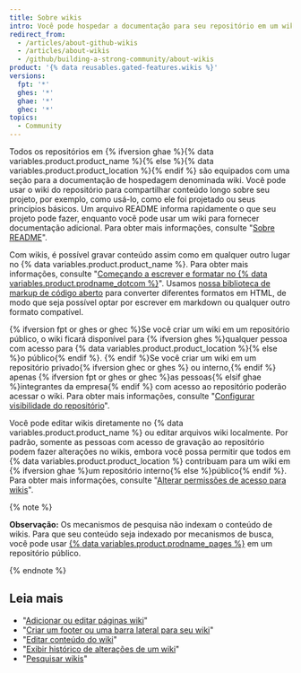 ```yaml
---
title: Sobre wikis
intro: Você pode hospedar a documentação para seu repositório em um wiki para que outras pessoas possam usar e contribuir com seu projeto.
redirect_from:
  - /articles/about-github-wikis
  - /articles/about-wikis
  - /github/building-a-strong-community/about-wikis
product: '{% data reusables.gated-features.wikis %}'
versions:
  fpt: '*'
  ghes: '*'
  ghae: '*'
  ghec: '*'
topics:
  - Community
---
```


Todos os repositórios em {% ifversion ghae %}{% data variables.product.product_name %}{% else %}{% data variables.product.product_location %}{% endif %} são equipados com uma seção para a documentação de hospedagem denominada wiki. Você pode usar o wiki do repositório para compartilhar conteúdo longo sobre seu projeto, por exemplo, como usá-lo, como ele foi projetado ou seus princípios básicos. Um arquivo README informa rapidamente o que seu projeto pode fazer, enquanto você pode usar um wiki para fornecer documentação adicional. Para obter mais informações, consulte "[Sobre README](/articles/about-readmes)".

Com wikis, é possível gravar conteúdo assim como em qualquer outro lugar no {% data variables.product.product_name %}. Para obter mais informações, consulte "[Começando a escrever e formatar no {% data variables.product.prodname_dotcom %}](/articles/getting-started-with-writing-and-formatting-on-github)". Usamos [nossa biblioteca de markup de código aberto](https://github.com/github/markup) para converter diferentes formatos em HTML, de modo que seja possível optar por escrever em markdown ou qualquer outro formato compatível.

{% ifversion fpt or ghes or ghec %}Se você criar um wiki em um repositório público, o wiki ficará disponível para {% ifversion ghes %}qualquer pessoa com acesso para {% data variables.product.product_location %}{% else %}o público{% endif %}. {% endif %}Se você criar um wiki em um repositório privado{% ifversion ghec or ghes %} ou interno,{% endif %} apenas {% ifversion fpt or ghes or ghec %}as pessoas{% elsif ghae %}integrantes da empresa{% endif %} com acesso ao repositório poderão acessar o wiki. Para obter mais informações, consulte "[Configurar visibilidade do repositório](/articles/setting-repository-visibility)".

Você pode editar wikis diretamente no {% data variables.product.product_name %} ou editar arquivos wiki localmente. Por padrão, somente as pessoas com acesso de gravação ao repositório podem fazer alterações no wikis, embora você possa permitir que todos em {% data variables.product.product_location %} contribuam para um wiki em {% ifversion ghae %}um repositório interno{% else %}público{% endif %}. Para obter mais informações, consulte "[Alterar permissões de acesso para wikis](/communities/documenting-your-project-with-wikis/changing-access-permissions-for-wikis)".

{% note %}

**Observação:** Os mecanismos de pesquisa não indexam o conteúdo de wikis. Para que seu conteúdo seja indexado por mecanismos de busca, você pode usar [{% data variables.product.prodname_pages %}](/pages) em um repositório público.

{% endnote %}

## Leia mais

- "[Adicionar ou editar páginas wiki](/communities/documenting-your-project-with-wikis/adding-or-editing-wiki-pages)"
- "[Criar um footer ou uma barra lateral para seu wiki](/communities/documenting-your-project-with-wikis/creating-a-footer-or-sidebar-for-your-wiki)"
- "[Editar conteúdo do wiki](/communities/documenting-your-project-with-wikis/editing-wiki-content)"
- "[Exibir histórico de alterações de um wiki](/articles/viewing-a-wiki-s-history-of-changes)"
- "[Pesquisar wikis](/search-github/searching-on-github/searching-wikis)"
